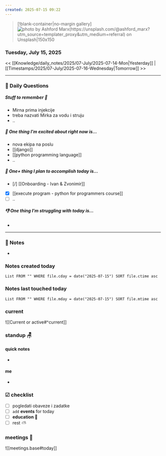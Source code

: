 ```yaml
---
created: 2025-07-15 09:22
---
```


> [!blank-container|no-margin gallery] 
>![photo by Ashford Marx(https://unsplash.com/@ashford_marx?utm_source=templater_proxy&utm_medium=referral) on Unsplash|150x150](https://images.unsplash.com/photo-1733172654405-06dbd872ce9f?crop=entropy&cs=srgb&fm=jpg&ixid=M3w2NDU1OTF8MHwxfHJhbmRvbXx8fHx8fHx8fDE3NTI1NjQxNjZ8&ixlib=rb-4.1.0&q=85)

### Tuesday, July 15, 2025

<< [[Knowledge/daily_notes/2025/07-July/2025-07-14-Mon|Yesterday]] | [[Timestamps/2025/07-July/2025-07-16-Wednesday|Tomorrow]] >>

___
### 📅 Daily Questions

##### Stuff to remember 📝
- Mirna prima injekcije
- treba nazvati Mirka za vodu i struju
- ..

##### 🙌 **One thing I'm excited about right now is...**
- nova ekipa na poslu
- [[django]]
- [[python programming language]]
- ..

##### 🚀 **One+ thing I plan to accomplish today is...**
- [/] [[Onboarding - Ivan & Zvonimir]]
- [x] [[execute program - python for programmers course]]
- [ ] ..

##### 👎 **One thing I'm struggling with today is...**
- 

---
### 📝 Notes
- 

### Notes created today
```dataview
List FROM "" WHERE file.cday = date("2025-07-15") SORT file.ctime asc
```

### Notes last touched today
```dataview
List FROM "" WHERE file.mday = date("2025-07-15") SORT file.mtime asc
`````
### **current**
![[Current or active#^current]]

### **standup** 🪑

#### quick notes
- 
#### me 
- 

### ☑ checklist
- [ ] pogledati  obaveze i zadatke
- [ ] `add` **events** for today
- [ ] **education 🎒**
- [ ] rest ⛅ 

### meetings 🤝

![[meetings.base#today]]
